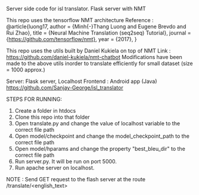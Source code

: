 Server side code for isl translator. Flask server with NMT

This repo uses the tensorflow NMT architecture Reference : 
@article{luong17,
  author  = {Minh{-}Thang Luong and Eugene Brevdo and Rui Zhao},
  title   = {Neural Machine Translation (seq2seq) Tutorial},
  journal = {https://github.com/tensorflow/nmt},
  year    = {2017},
}

This repo uses the utils built by Daniel Kukiela on top of NMT 
Link : https://github.com/daniel-kukiela/nmt-chatbot
Modifications have been made to the above utils inorder to translate efficiently for small dataset (size = 1000 approx.)

Server: Flask server, Localhost
Frontend : Android app (Java) https://github.com/Sanjay-George/isl_translator


STEPS FOR RUNNING:
1. Create a folder in htdocs
2. Clone this repo into that folder
3. Open translate.py and change the value of localhost variable to the correct file path
4. Open model/checkpoint and change the model_checkpoint_path to the correct file path 
5. Open model/hparams and change the property "best_bleu_dir" to the correct file path
6. Run server.py. It will be run on port 5000. 
7. Run apache server on localhost.

NOTE : Send GET request to the flash server at the route /translate/<english_text>


